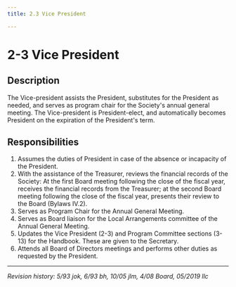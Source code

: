```yaml
---
title: 2.3 Vice President

---
```


# 2-3 Vice President

## Description

The Vice-president assists the President, substitutes for the President as needed, and serves as program chair for the Society's annual general meeting. The Vice-president is President-elect, and automatically becomes President on the expiration of the President's term.

## Responsibilities

1. Assumes the duties of President in case of the absence or incapacity of the President.
2. With the assistance of the Treasurer, reviews the financial records of the Society: At the first Board meeting following the close of the fiscal year, receives the financial records from the Treasurer; at the second Board meeting following the close of the fiscal year, presents their review to the Board (Bylaws IV.2).
3. Serves as Program Chair for the Annual General Meeting.
4. Serves as Board liaison for the Local Arrangements committee of the Annual General Meeting.
5. Updates the Vice President (2-3) and Program Committee sections (3-13) for the Handbook. These are given to the Secretary.
6. Attends all Board of Directors meetings and performs other duties as requested by the President.

***

_Revision history: 5/93 jok, 6/93 bh, 10/05 jlm, 4/08 Board, 05/2019 llc_
